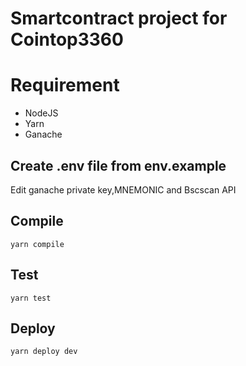 # Smartcontract project for Cointop3360

# Requirement

 -  NodeJS
 -  Yarn
 -  Ganache
 
## Create .env file from env.example
Edit ganache private key,MNEMONIC  and Bscscan API 


## Compile
`yarn compile`
## Test
`yarn test`
## Deploy
`yarn deploy dev`


